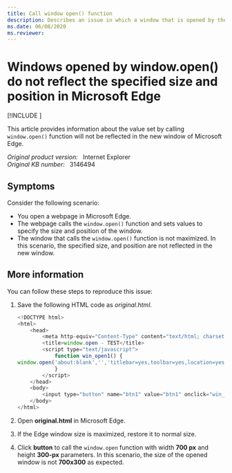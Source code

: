 ```yaml
---
title: Call window open() function
description: Describes an issue in which a window that is opened by the window.open() function don't reflect the specified size and position in Microsoft Edge.
ms.date: 06/08/2020
ms.reviewer: 
---
```

# Windows opened by window.open() do not reflect the specified size and position in Microsoft Edge

[!INCLUDE [](../../../includes/browsers-important.md)]

This article provides information about the value set by calling `window.open()` function will not be reflected in the new window of Microsoft Edge.

_Original product version:_ &nbsp; Internet Explorer  
_Original KB number:_ &nbsp; 3146494

## Symptoms

Consider the following scenario:

- You open a webpage in Microsoft Edge.
- The webpage calls the `window.open()` function and sets values to specify the size and position of the window.
- The window that calls the `window.open()` function is not maximized. In this scenario, the specified size, and position are not reflected in the new window.

## More information

You can follow these steps to reproduce this issue:

1. Save the following HTML code as *original.html*.

    ```javascript
    <!DOCTYPE html>
    <html>
        <head>
            <meta http-equiv="Content-Type" content="text/html; charset=utf-8"/>
            <title>window.open - TEST</title>
            <script type="text/javascript">
                function win_open1() {
    window.open('about:blank','','titlebar=yes,toolbar=yes,location=yes,status=no,menubar=yes,scrollbars=yes,resizable=yes,width=700,Height=300,left=0,top=0');
                }
            </script>
        </head>
        <body>
            <input type="button" name="btn1" value="btn1" onclick="win_open1();" />width=700,Height=300,left=0,top=0<br>
        </body>
    </html>
    ```

2. Open **original.html** in Microsoft Edge.
3. If the Edge window size is maximized, restore it to normal size.
4. Click **button** to call the `window.open` function with width **700 px** and height **300-px** parameters. In this scenario, the size of the opened window is not **700x300** as expected.
